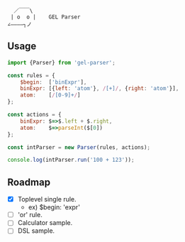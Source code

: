       ／￣￣\
     | o  o |    GEL Parser
    ∠――――┐ノ

Usage        
----

```js
import {Parser} from 'gel-parser';

const rules = {
    $begin:  ['binExpr'],
    binExpr: [{left: 'atom'}, /[+]/, {right: 'atom'}],
    atom:    [/[0-9]+/]
};

const actions = {
    binExpr: $=>$.left + $.right,
    atom:    $=>parseInt($[0])
};

const intParser = new Parser(rules, actions);

console.log(intParser.run('100 + 123'));
```

Roadmap
----

- [x] Toplevel single rule.
  - ex) $begin: 'expr'
- [ ] 'or' rule.
- [ ] Calculator sample.
- [ ] DSL sample.
